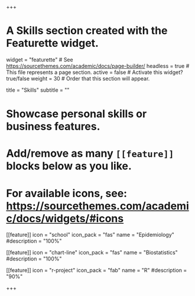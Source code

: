 +++
# A Skills section created with the Featurette widget.
widget = "featurette"  # See https://sourcethemes.com/academic/docs/page-builder/
headless = true  # This file represents a page section.
active = false  # Activate this widget? true/false
weight = 30  # Order that this section will appear.

title = "Skills"
subtitle = ""

# Showcase personal skills or business features.
# 
# Add/remove as many `[[feature]]` blocks below as you like.
# 
# For available icons, see: https://sourcethemes.com/academic/docs/widgets/#icons

[[feature]]
  icon = "school"
  icon_pack = "fas"
  name = "Epidemiology"
  #description = "100%"

[[feature]]
  icon = "chart-line"
  icon_pack = "fas"
  name = "Biostatistics"
  #description = "100%"  


[[feature]]
  icon = "r-project"
  icon_pack = "fab"
  name = "R"
  #description = "90%"
  


+++
